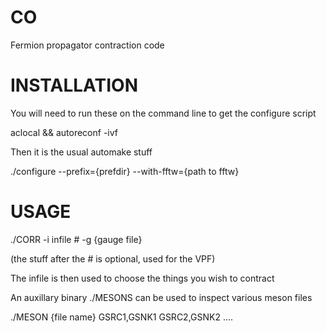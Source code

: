 CO
==

Fermion propagator contraction code

INSTALLATION
============

You will need to run these on the command line to get the configure script

aclocal && autoreconf -ivf

Then it is the usual automake stuff

./configure --prefix={prefdir} --with-fftw={path to fftw}

USAGE
=====

./CORR -i infile # -g {gauge file}

(the stuff after the # is optional, used for the VPF)

The infile is then used to choose the things you wish to contract

An auxillary binary ./MESONS can be used to inspect various meson files

./MESON {file name} GSRC1,GSNK1 GSRC2,GSNK2 ....
